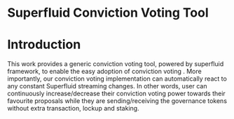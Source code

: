 # Superfluid Conviction Voting Tool
# Introduction

This work provides a generic conviction voting tool, powered by superfluid framework, to enable the easy adoption of conviction voting . More importantly, our conviction voting implementation can automatically react to any constant Superfluid streaming changes. In other words, user can continuously increase/decrease their conviction voting power towards their favourite proposals while they are sending/receiving the governance tokens without extra transaction, lockup and staking.